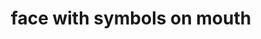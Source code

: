 ---
layout: smileys&emotion
title: face with symbols on mouth
emoji: face_with_symbols_on_mouth
permalink: 🤬.html
---